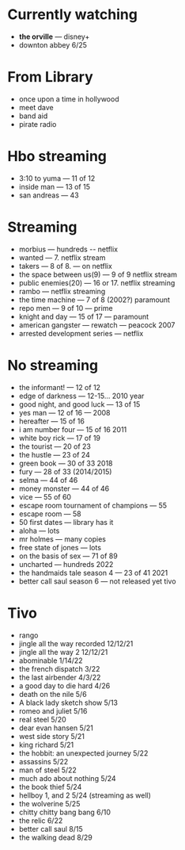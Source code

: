 # Currently watching
- **the orville** — disney+
- downton abbey 6/25

# From Library
- once upon a time in hollywood
- meet dave
- band aid
- pirate radio

# Hbo streaming
- 3:10 to yuma — 11 of 12
- inside man — 13 of 15
- san andreas — 43

# Streaming
- morbius — hundreds -- netflix
- wanted — 7. netflix stream
- takers — 8 of 8. — on netflix
- the space between us(9) — 9 of 9 netflix stream
- public enemies(20) — 16 or 17. netflix streaming
- rambo — netflix streaming
- the time machine — 7 of 8 (2002?) paramount
- repo men — 9 of 10 — prime
- knight and day — 15 of 17 — paramount
- american gangster —  rewatch — peacock 2007
- arrested development series — netflix

# No streaming
- the informant! — 12 of 12
- edge of darkness — 12-15… 2010 year
- good night, and good luck — 13 of 15
- yes man — 12 of 16 — 2008
- hereafter — 15 of 16
- i am number four — 15 of 16 2011
- white boy rick — 17 of 19
- the tourist — 20 of 23
- the hustle — 23 of 24
- green book — 30 of 33 2018
- fury —  28 of 33 (2014/2015)
- selma — 44 of 46
- money monster — 44 of 46
- vice — 55 of 60
- escape room tournament of champions — 55
- escape room — 58
- 50 first dates — library has it
- aloha — lots
- mr holmes — many copies
- free state of jones — lots
- on the basis of sex — 71 of 89
- uncharted —  hundreds 2022
- the handmaids tale season 4 — 23 of 41 2021
- better call saul season 6 — not released yet tivo

# Tivo
- rango
- jingle all the way recorded 12/12/21
- jingle all the way 2 12/12/21
- abominable 1/14/22
- the french dispatch 3/22
- the last airbender 4/3/22
- a good day to die hard 4/26
- death on the nile 5/6
- A black lady sketch show 5/13
- romeo and juliet 5/16
- real steel 5/20
- dear evan hansen 5/21
- west side story 5/21
- king richard 5/21
- the hobbit: an unexpected journey 5/22
- assassins 5/22
- man of steel 5/22
- much ado about nothing 5/24
- the book thief 5/24
- hellboy 1, and 2 5/24 (streaming as well)
- the wolverine 5/25
- chitty chitty bang bang 6/10
- the relic 6/22
- better call saul 8/15
- the walking dead 8/29
